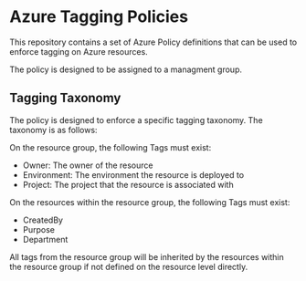 # Azure Tagging Policies

This repository contains a set of Azure Policy definitions that can be used to enforce tagging on Azure resources.

The policy is designed to be assigned to a managment group.

## Tagging Taxonomy

The policy is designed to enforce a specific tagging taxonomy. The taxonomy is as follows:

On the resource group, the following Tags must exist:

- Owner: The owner of the resource
- Environment: The environment the resource is deployed to
- Project: The project that the resource is associated with

On the resources within the resource group, the following Tags must exist:

- CreatedBy
- Purpose
- Department

All tags from the resource group will be inherited by the resources within the resource group if not defined on the resource level directly.
